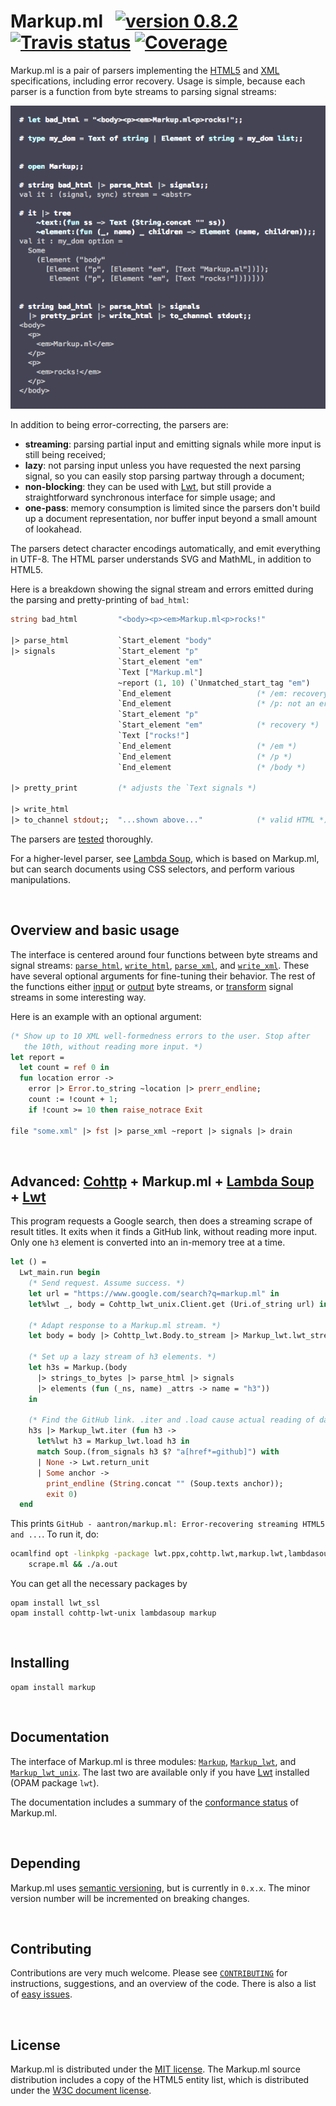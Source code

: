 # Markup.ml &nbsp; [![version 0.8.2][version]][releases] [![Travis status][travis-img]][travis] [![Coverage][coveralls-img]][coveralls]

[version]:       https://img.shields.io/badge/version-0.8.2-blue.svg
[travis]:        https://travis-ci.org/aantron/markup.ml/branches
[travis-img]:    https://img.shields.io/travis/aantron/markup.ml/master.svg
[coveralls]:     https://coveralls.io/github/aantron/markup.ml?branch=master
[coveralls-img]: https://img.shields.io/coveralls/aantron/markup.ml/master.svg

Markup.ml is a pair of parsers implementing the [HTML5][HTML5] and [XML][XML]
specifications, including error recovery. Usage is simple, because each parser
is a function from byte streams to parsing signal streams:

![Usage example][sample]

[sample]: https://github.com/aantron/markup.ml/blob/master/docs/sample.png

In addition to being error-correcting, the parsers are:

- **streaming**: parsing partial input and emitting signals while more input is
  still being received;
- **lazy**: not parsing input unless you have requested the next parsing signal,
  so you can easily stop parsing partway through a document;
- **non-blocking**: they can be used with [Lwt][lwt], but still provide a
  straightforward synchronous interface for simple usage; and
- **one-pass**: memory consumption is limited since the parsers don't build up a
  document representation, nor buffer input beyond a small amount of lookahead.

The parsers detect character encodings automatically, and emit everything in
UTF-8. The HTML parser understands SVG and MathML, in addition to HTML5.

Here is a breakdown showing the signal stream and errors emitted during the
parsing and pretty-printing of `bad_html`:

```ocaml
string bad_html         "<body><p><em>Markup.ml<p>rocks!"

|> parse_html           `Start_element "body"
|> signals              `Start_element "p"
                        `Start_element "em"
                        `Text ["Markup.ml"]
                        ~report (1, 10) (`Unmatched_start_tag "em")
                        `End_element                   (* /em: recovery *)
                        `End_element                   (* /p: not an error *)
                        `Start_element "p"
                        `Start_element "em"            (* recovery *)
                        `Text ["rocks!"]
                        `End_element                   (* /em *)
                        `End_element                   (* /p *)
                        `End_element                   (* /body *)

|> pretty_print         (* adjusts the `Text signals *)

|> write_html
|> to_channel stdout;;  "...shown above..."            (* valid HTML *)
```

The parsers are [tested][tests] thoroughly.

For a higher-level parser, see [Lambda Soup][lambdasoup], which is based on
Markup.ml, but can search documents using CSS selectors, and perform various
manipulations.

<br/>

## Overview and basic usage

The interface is centered around four functions between byte streams and signal
streams: [`parse_html`][parse_html], [`write_html`][write_html],
[`parse_xml`][parse_xml], and [`write_xml`][write_xml]. These have several
optional arguments for fine-tuning their behavior. The rest of the functions
either [input][input] or [output][output] byte streams, or
[transform][transform] signal streams in some interesting way.

Here is an example with an optional argument:

```ocaml
(* Show up to 10 XML well-formedness errors to the user. Stop after
   the 10th, without reading more input. *)
let report =
  let count = ref 0 in
  fun location error ->
    error |> Error.to_string ~location |> prerr_endline;
    count := !count + 1;
    if !count >= 10 then raise_notrace Exit

file "some.xml" |> fst |> parse_xml ~report |> signals |> drain
```

[input]: http://aantron.github.io/markup.ml/#2_Inputsources
[output]: http://aantron.github.io/markup.ml/#2_Outputdestinations
[transform]: http://aantron.github.io/markup.ml/#2_Utility

<br/>

## Advanced: [Cohttp][cohttp] + Markup.ml + [Lambda Soup][lambdasoup] + [Lwt][lwt]

This program requests a Google search, then does a streaming scrape of result
titles. It exits when it finds a GitHub link, without reading more input. Only
one `h3` element is converted into an in-memory tree at a time.

```ocaml
let () =
  Lwt_main.run begin
    (* Send request. Assume success. *)
    let url = "https://www.google.com/search?q=markup.ml" in
    let%lwt _, body = Cohttp_lwt_unix.Client.get (Uri.of_string url) in

    (* Adapt response to a Markup.ml stream. *)
    let body = body |> Cohttp_lwt.Body.to_stream |> Markup_lwt.lwt_stream in

    (* Set up a lazy stream of h3 elements. *)
    let h3s = Markup.(body
      |> strings_to_bytes |> parse_html |> signals
      |> elements (fun (_ns, name) _attrs -> name = "h3"))
    in

    (* Find the GitHub link. .iter and .load cause actual reading of data. *)
    h3s |> Markup_lwt.iter (fun h3 ->
      let%lwt h3 = Markup_lwt.load h3 in
      match Soup.(from_signals h3 $? "a[href*=github]") with
      | None -> Lwt.return_unit
      | Some anchor ->
        print_endline (String.concat "" (Soup.texts anchor));
        exit 0)
  end
```

This prints
`GitHub - aantron/markup.ml: Error-recovering streaming HTML5 and ...`. To run
it, do:

```sh
ocamlfind opt -linkpkg -package lwt.ppx,cohttp.lwt,markup.lwt,lambdasoup \
    scrape.ml && ./a.out
```

You can get all the necessary packages by

```
opam install lwt_ssl
opam install cohttp-lwt-unix lambdasoup markup
```

<br/>

## Installing

```
opam install markup
```

<br/>

## Documentation

The interface of Markup.ml is three modules: [`Markup`][Markup],
[`Markup_lwt`][Markup_lwt], and [`Markup_lwt_unix`][Markup_lwt_unix]. The last
two are available only if you have [Lwt][lwt] installed (OPAM package `lwt`).

The documentation includes a summary of the [conformance status][conformance] of
Markup.ml.

<br/>

## Depending

Markup.ml uses [semantic versioning][semver], but is currently in `0.x.x`. The
minor version number will be incremented on breaking changes.

<br/>

## Contributing

Contributions are very much welcome. Please see [`CONTRIBUTING`][contributing]
for instructions, suggestions, and an overview of the code. There is also a list
of [easy issues][easy].

<br/>

## License

Markup.ml is distributed under the [MIT license][license]. The Markup.ml source
distribution includes a copy of the HTML5 entity list, which is distributed
under the [W3C document license][w3c-license].

[releases]:        https://github.com/aantron/markup.ml/releases
[parse_html]:      http://aantron.github.io/markup.ml/#VALparse_html
[write_html]:      http://aantron.github.io/markup.ml/#VALwrite_html
[parse_xml]:       http://aantron.github.io/markup.ml/#VALparse_xml
[write_xml]:       http://aantron.github.io/markup.ml/#VALwrite_xml
[HTML5]:           https://www.w3.org/TR/html5/
[XML]:             https://www.w3.org/TR/xml/
[tests]:           https://github.com/aantron/markup.ml/tree/master/test
[signal]:          http://aantron.github.io/markup.ml/#TYPEsignal
[lwt]:             https://github.com/ocsigen/lwt
[lambdasoup]:      https://github.com/aantron/lambda-soup
[cohttp]:          https://github.com/mirage/ocaml-cohttp
[license]:         https://github.com/aantron/markup.ml/blob/master/LICENSE.md
[contributing]:    https://github.com/aantron/markup.ml/blob/master/docs/CONTRIBUTING.md
[email]:           mailto:antonbachin@yahoo.com
[Markup]:          http://aantron.github.io/markup.ml
[Markup_lwt]:      http://aantron.github.io/markup.ml/Markup_lwt.html
[Markup_lwt_unix]: http://aantron.github.io/markup.ml/Markup_lwt_unix.html
[conformance]:     http://aantron.github.io/markup.ml/#2_Conformancestatus
[w3c-license]: https://www.w3.org/Consortium/Legal/2002/copyright-documents-20021231
[semver]: http://semver.org/
[easy]: https://github.com/aantron/markup.ml/labels/easy
